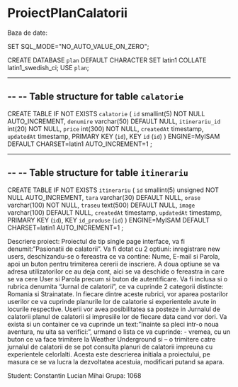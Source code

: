 # ProiectPlanCalatorii

Baza de date:

SET SQL_MODE="NO_AUTO_VALUE_ON_ZERO";


CREATE DATABASE `plan` DEFAULT CHARACTER SET latin1 COLLATE latin1_swedish_ci;
USE `plan`;

-- --------------------------------------------------------

--
-- Table structure for table `calatorie`
--

CREATE TABLE IF NOT EXISTS `calatorie` (
  `id` smallint(5) NOT NULL AUTO_INCREMENT,
  `denumire` varchar(50) DEFAULT NULL,
  `itinerariu_id` int(20) NOT NULL,
  `price` int(300) NOT NULL,
  `createdAt` timestamp,
  `updatedAt` timestamp,
  PRIMARY KEY (`id`),
  KEY `id` (`id`)
) ENGINE=MyISAM  DEFAULT CHARSET=latin1 AUTO_INCREMENT=1 ;

-- --------------------------------------------------------

--
-- Table structure for table `itinerariu`
--

CREATE TABLE IF NOT EXISTS `itinerariu` (
  `id` smallint(5) unsigned NOT NULL AUTO_INCREMENT,
  `tara` varchar(30) DEFAULT NULL,
  `orase` varchar(100) NOT NULL,
  `traseu` text(500) DEFAULT NULL,
  `image` varchar(100) DEFAULT NULL,
  `createdAt` timestamp,
  `updatedAt` timestamp,
  PRIMARY KEY (`id`),
  KEY `id_produse` (`id`)
) ENGINE=MyISAM  DEFAULT CHARSET=latin1 AUTO_INCREMENT=1 ;


Descriere proiect:
Proiectul de tip single page interface, va fi denumit:”Pasionatii de calatorii”.
Va fi dotat cu 2 optiuni: inregistrare new users, deschizandu-se o fereastra ce va contine: Nume, E-mail si Parola, apoi un buton pentru trimiterea cererii de inscriere. A doua optiune se va adresa utilizatorilor ce au deja cont, aici se va deschide o fereastra in care se va cere User si Parola precum si buton de autentificare.
Va fi inclusa si o rubrica denumita “Jurnal de calatorii”, ce va cuprinde 2 categorii distincte: Romania si Strainatate. In fiecare dintre aceste rubrici, vor aparea postarilor userilor ce va cuprinde planurile lor de calatorie si experientele avute in locurile respective.
Userii vor avea posibilitatea sa posteze in Jurnalul de calatorii planul de calatorii si impresiile lor de fiecare data cand vor dori.
Va exista si un container ce va cuprinde un text:”Inainte sa pleci intr-o noua aventura, nu uita sa verifici:”, urmand o lista ce va cuprinde: - vremea, cu un buton ce va face trimitere la Weather Underground si – o trimitere catre jurnalul de calatorii de se pot consulta planuri de calatorii impreuna cu experientele celorlalti.
Acesta este descrierea initiala a proiectului, pe masura ce se va lucra la dezvoltatea acestuia, modificari putand sa apara.


Student: Constantin Lucian Mihai
Grupa: 1068

